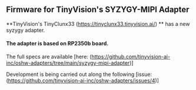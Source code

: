 ## Firmware for TinyVision's SYZYGY-MIPI Adapter

**TinyVision's TinyClunx33 (https://tinyclunx33.tinyvision.ai/) ** has a new syzygy adapter.

#### The adapter is based on RP2350b board. 
The full specs are available [here: (https://github.com/tinyvision-ai-inc/oshw-adapters/tree/main/syzygy-mipi-adapter)]


Development is being carried out along the following [issue: (https://github.com/tinyvision-ai-inc/oshw-adapters/issues/4)]
